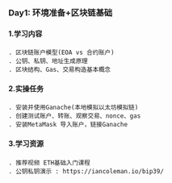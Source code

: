 ### Day1: 环境准备+区块链基础
#### 1.学习内容
    . 区块链账户模型(EOA vs 合约账户)
    . 公钥、私钥、地址生成原理
    . 区块结构、Gas、交易构造基本概念

#### 2.实操任务
    . 安装并使用Ganache(本地模拟以太坊模拟链)
    . 创建测试账户、转账、观察交易、nonce、gas
    . 安装MetaMask 导入账户，链接Ganache

#### 3.学习资源
    . 推荐视频 ETH基础入门课程
    . 公钥私钥演示 : https://iancoleman.io/bip39/